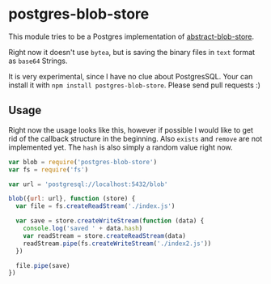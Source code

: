 # postgres-blob-store

This module tries to be a Postgres implementation of [abstract-blob-store](https://github.com/maxogden/abstract-blob-store).

Right now it doesn't use `bytea`, but is saving the binary files in `text` format as `base64`
Strings.

It is very experimental, since I have no clue about PostgresSQL. Your can install it 
with `npm install postgres-blob-store`. Please send pull requests :)

## Usage

Right now the usage looks like this, however if possible I would like to get
rid of the callback structure in the beginning. Also `exists` and `remove` are not
implemented yet. The `hash` is also simply a random value right now.

```js
var blob = require('postgres-blob-store')
var fs = require('fs')

var url = 'postgresql://localhost:5432/blob'

blob({url: url}, function (store) {
  var file = fs.createReadStream('./index.js')

  var save = store.createWriteStream(function (data) {
    console.log('saved ' + data.hash)
    var readStream = store.createReadStream(data)
    readStream.pipe(fs.createWriteStream('./index2.js'))
  })

  file.pipe(save)
})
```